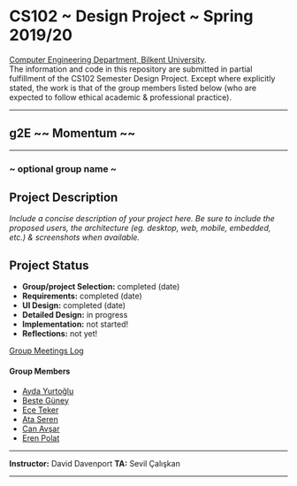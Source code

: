 ﻿# CS102 ~ Design Project ~ Spring 2019/20
[Computer Engineering Department, Bilkent University](http://w3.cs.bilkent.edu.tr/en/).  
The information and code in this repository are submitted in partial fulfillment of the CS102 Semester Design Project. Except where explicitly stated, the work is that of the group members listed below (who are expected to follow ethical academic & professional practice).
****
## g2E ~~ Momentum ~~
****
### ~ optional group name ~

## Project Description
_Include a concise description of your project here. Be sure to include the proposed users, the architecture (eg. desktop, web, mobile, embedded, etc.) & screenshots when available._
   
## Project Status
+ **Group/project Selection:** completed (date)
+ **Requirements:** completed (date)
+ **UI Design:** completed (date)
+ **Detailed Design:** in progress
+ **Implementation:** not started!
+ **Reflections:** not yet!

[Group Meetings Log](group/meetingslog.md)
#### Group Members
- [Ayda Yurtoğlu](group/AydaYurtoglu_log.md)
- [Beste Güney](group/BesteGüney_log.md)
- [Ece Teker](group/EceTeker_log.md)
- [Ata Seren](group/AtaSeren_log.md)
- [Can Avşar](group/CanAvsar_log.md)
- [Eren Polat](group/ErenPolat_log.md)

****
**Instructor:** David Davenport   **TA:**  Sevil Çalışkan
****
